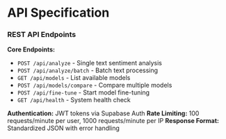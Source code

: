# API Specification

### REST API Endpoints

**Core Endpoints:**
- `POST /api/analyze` - Single text sentiment analysis
- `POST /api/analyze/batch` - Batch text processing
- `GET /api/models` - List available models
- `POST /api/models/compare` - Compare multiple models
- `POST /api/fine-tune` - Start model fine-tuning
- `GET /api/health` - System health check

**Authentication:** JWT tokens via Supabase Auth
**Rate Limiting:** 100 requests/minute per user, 1000 requests/minute per IP
**Response Format:** Standardized JSON with error handling
